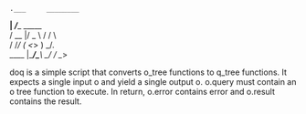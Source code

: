 
    .___     ________
  __| _/____ \_____  \
 / __ |/  _ \ /  / \  \
/ /_/ (  <_> )   \_/.  \
\____ |\____/\_____\ \_/
     \/             \__>

doq is a simple script that converts o_tree functions to q_tree functions.
It expects a single input o and yield a single output o. o.query must
contain an o tree function to execute. In return, o.error contains error
and o.result contains the result.